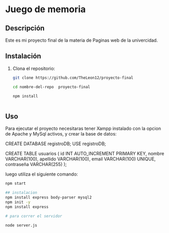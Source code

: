 # Juego de memoria

## Descripción  
Este es mi proyecto final de la materia de Paginas web de la univercidad.

## Instalación  
1. Clona el repositorio:  
   ```bash  
   git clone https://github.com/TheLeon12/proyecto-final

   cd nombre-del-repo  proyecto-final

   npm install  



## Uso  
Para ejecutar el proyecto necesitaras tener Xampp instalado con la opcion de Apache y MySql activos, y crear la base de datos:

CREATE DATABASE registroDB;
USE registroDB;

CREATE TABLE usuarios (
    id INT AUTO_INCREMENT PRIMARY KEY,
    nombre VARCHAR(100),
    apellido VARCHAR(100),
    email VARCHAR(100) UNIQUE,
    contraseña VARCHAR(255)
);

luego utiliza el siguiente comando:  
```bash  
npm start  

## instalacion 
npm install express body-parser mysql2
npm init -y
npm install express

# para correr el servidor 

node server.js
